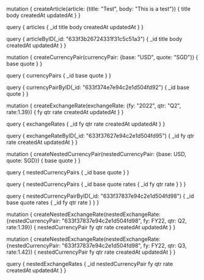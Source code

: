 mutation {
  createArticle(article: {title: "Test", body: "This is a test"}) {
    title
  	body
  	createdAt
    updatedAt
  }
}

query {
  articles {
    _id
    title
    body
    createdAt
    updatedAt
  }
}

query {
  articleByID(_id: "633f3b26724331f31c5c51a3") {
    _id
    title
    body
    createdAt
    updatedAt
  }
}

mutation {
  createCurrencyPair(currencyPair: {base: "USD", quote: "SGD"}) {
    base
  	quote
  }
}

query {
  currencyPairs {
    _id
    base
    quote
  }
}

query {
  currencyPairByID(_id: "633f374e7e94c2e1d504fd92") {
    _id
    base
    quote
  }
}

mutation {
  createExchangeRate(exchangeRate: {fy: "2022", qtr: "Q2", rate:1.39}) {
    fy
    qtr
    rate
    createdAt
    updatedAt
  }
}

query {
  exchangeRates {
    _id
    fy
    qtr
    rate
    createdAt
    updatedAt
  }
}

query {
  exchangeRateByID(_id: "633f37627e94c2e1d504fd95") {
    _id
    fy
    qtr
    rate
    createdAt
    updatedAt
  }
}

mutation {
  createNestedCurrencyPair(nestedCurrencyPair: {base: USD, quote: SGD}) {
    base
  	quote
  }
}

query {
  nestedCurrencyPairs {
    _id
    base
    quote
  }
}

query {
  nestedCurrencyPairs {
    _id
    base
    quote
    rates {
      _id
      fy
      qtr
      rate
    }
  }
}

query {
  nestedCurrencyPairByID(_id: "633f37837e94c2e1d504fd98") {
    _id
    base
    quote
    rates {
      _id
      fy
      qtr
      rate
    }
  }
}

mutation {
  createNestedExchangeRate(nestedExchangeRate: {nestedCurrencyPair: "633f37837e94c2e1d504fd98", fy: FY22, qtr: Q2, rate:1.39}) {
    nestedCurrencyPair
    fy
    qtr
    rate
    createdAt
    updatedAt
  }
}

mutation {
  createNestedExchangeRate(nestedExchangeRate: {nestedCurrencyPair: "633f37837e94c2e1d504fd98", fy: FY22, qtr: Q3, rate:1.42}) {
    nestedCurrencyPair
    fy
    qtr
    rate
    createdAt
    updatedAt
  }
}

query {
  nestedExchangeRates {
    _id
    nestedCurrencyPair
    fy
    qtr
    rate
    createdAt
    updatedAt
  }
}